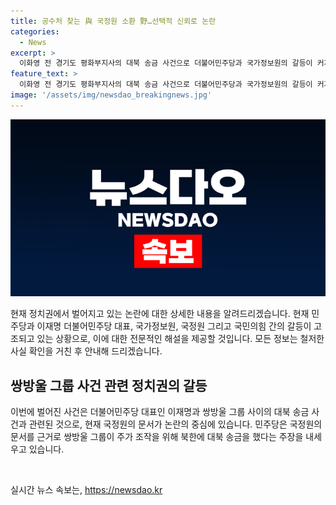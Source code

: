 ```yaml
---
title: 공수처 찾는 與 국정원 소환 野…선택적 신뢰로 논란
categories:
  - News
excerpt: >
  이화영 전 경기도 평화부지사의 대북 송금 사건으로 더불어민주당과 국가정보원의 갈등이 커지고 있다. 이재명 대표는 국가정원이 작성한 대북 첩보용 문서를 사건 조작이라 주장하며 논란이 되고 있으며, 민주당은 쌍방울 그룹의 대북 송금 대납 관계를 끊어야 이 대표까지 이어질 책임을 차단할 수 있다는 입장을 강조하고 있다. 국민의힘은 해당 보고서에는 실제 대북 사업을 추진했다는 내용도 있으며, 정치권의 선택적 신뢰에 대한 논란이 확산되고 있다. 이에 대한 민주당과 국민의힘의 입장 및 갈등은 총선 후 공수처 폐지 등을 둘러싼 정치적 갈등으로 풀이되고 있다.
feature_text: >
  이화영 전 경기도 평화부지사의 대북 송금 사건으로 더불어민주당과 국가정보원의 갈등이 커지고 있다. 이재명 대표는 국가정원이 작성한 대북 첩보용 문서를 사건 조작이라 주장하며 논란이 되고 있으며, 민주당은 쌍방울 그룹의 대북 송금 대납 관계를 끊어야 이 대표까지 이어질 책임을 차단할 수 있다는 입장을 강조하고 있다. 국민의힘은 해당 보고서에는 실제 대북 사업을 추진했다는 내용도 있으며, 정치권의 선택적 신뢰에 대한 논란이 확산되고 있다. 이에 대한 민주당과 국민의힘의 입장 및 갈등은 총선 후 공수처 폐지 등을 둘러싼 정치적 갈등으로 풀이되고 있다.
image: '/assets/img/newsdao_breakingnews.jpg'
---
```


<p><img src="/assets/img/newsdao_breakingnews.jpg" alt="firstkoreanews 속보" /></p>

<p>현재 정치권에서 벌어지고 있는 논란에 대한 상세한 내용을 알려드리겠습니다. 현재 민주당과 이재명 더불어민주당 대표, 국가정보원, 국정원 그리고 국민의힘 간의 갈등이 고조되고 있는 상황으로, 이에 대한 전문적인 해설을 제공할 것입니다. 모든 정보는 철저한 사실 확인을 거친 후 안내해 드리겠습니다. </p>

<h2 data-ke-size="size26">쌍방울 그룹 사건 관련 정치권의 갈등</h2>

<p>이번에 벌어진 사건은 더불어민주당 대표인 이재명과 쌍방울 그룹 사이의 대북 송금 사건과 관련된 것으로, 현재 국정원의 문서가 논란의 중심에 있습니다. 민주당은 국정원의 문서를 근거로 쌍방울 그룹이 주가 조작을 위해 북한에 대북 송금을 했다는 주장을 내세우고 있습니다.</p>

<p data-ke-size="size16">&nbsp;</p>
실시간 뉴스 속보는, <a href="https://newsdao.kr" rel="dofollow">https://newsdao.kr</a>


